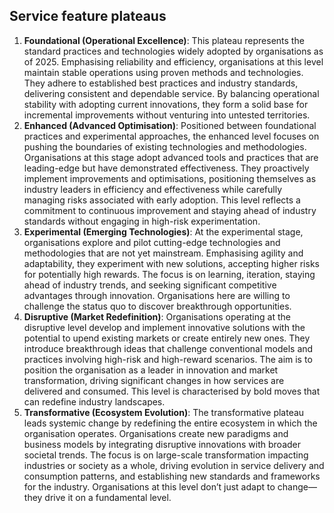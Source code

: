 ## Service feature plateaus

1. **Foundational (Operational Excellence)**: This plateau represents the standard practices and technologies widely adopted by organisations as of 2025. Emphasising reliability and efficiency, organisations at this level maintain stable operations using proven methods and technologies. They adhere to established best practices and industry standards, delivering consistent and dependable service. By balancing operational stability with adopting current innovations, they form a solid base for incremental improvements without venturing into untested territories.
2. **Enhanced (Advanced Optimisation)**: Positioned between foundational practices and experimental approaches, the enhanced level focuses on pushing the boundaries of existing technologies and methodologies. Organisations at this stage adopt advanced tools and practices that are leading-edge but have demonstrated effectiveness. They proactively implement improvements and optimisations, positioning themselves as industry leaders in efficiency and effectiveness while carefully managing risks associated with early adoption. This level reflects a commitment to continuous improvement and staying ahead of industry standards without engaging in high-risk experimentation.
3. **Experimental (Emerging Technologies)**: At the experimental stage, organisations explore and pilot cutting-edge technologies and methodologies that are not yet mainstream. Emphasising agility and adaptability, they experiment with new solutions, accepting higher risks for potentially high rewards. The focus is on learning, iteration, staying ahead of industry trends, and seeking significant competitive advantages through innovation. Organisations here are willing to challenge the status quo to discover breakthrough opportunities.
4. **Disruptive (Market Redefinition)**: Organisations operating at the disruptive level develop and implement innovative solutions with the potential to upend existing markets or create entirely new ones. They introduce breakthrough ideas that challenge conventional models and practices involving high-risk and high-reward scenarios. The aim is to position the organisation as a leader in innovation and market transformation, driving significant changes in how services are delivered and consumed. This level is characterised by bold moves that can redefine industry landscapes.
5. **Transformative (Ecosystem Evolution)**: The transformative plateau leads systemic change by redefining the entire ecosystem in which the organisation operates. Organisations create new paradigms and business models by integrating disruptive innovations with broader societal trends. The focus is on large-scale transformation impacting industries or society as a whole, driving evolution in service delivery and consumption patterns, and establishing new standards and frameworks for the industry. Organisations at this level don’t just adapt to change—they drive it on a fundamental level.


